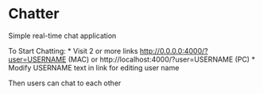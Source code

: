 # Chatter

Simple real-time chat application

To Start Chatting:
    * Visit 2 or more links
    http://0.0.0.0:4000/?user=USERNAME (MAC) or 
    http://localhost:4000/?user=USERNAME (PC)
    * Modify USERNAME text in link for editing user name

Then users can chat to each other
